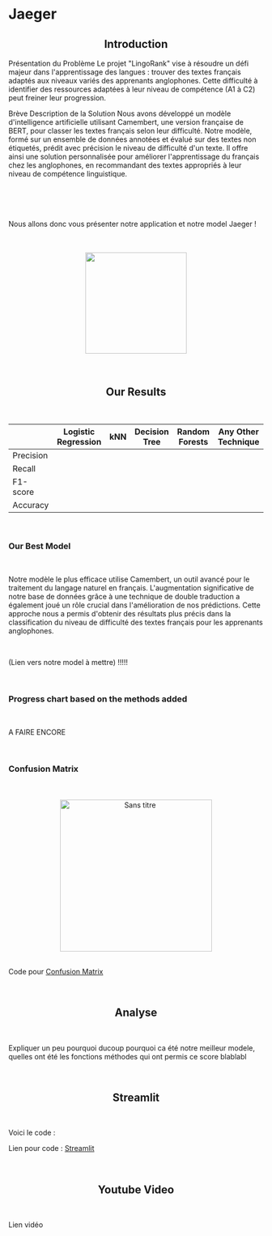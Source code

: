 # Jaeger


<h2 align="center">Introduction</h2>


   
Présentation du Problème
Le projet "LingoRank" vise à résoudre un défi majeur dans l'apprentissage des langues : trouver des textes français adaptés aux niveaux variés des apprenants anglophones. Cette difficulté à identifier des ressources adaptées à leur niveau de compétence (A1 à C2) peut freiner leur progression.

Brève Description de la Solution
Nous avons développé un modèle d'intelligence artificielle utilisant Camembert, une version française de BERT, pour classer les textes français selon leur difficulté. Notre modèle, formé sur un ensemble de données annotées et évalué sur des textes non étiquetés, prédit avec précision le niveau de difficulté d'un texte. Il offre ainsi une solution personnalisée pour améliorer l'apprentissage du français chez les anglophones, en recommandant des textes appropriés à leur niveau de compétence linguistique.
<br/>
<br/>
<br/>
<br/>
<br/>

Nous allons donc vous présenter notre application et notre model Jaeger !

<br/>

<br/>

<div align="center">
    <img src="https://github.com/Bratuz/Jaeger/assets/119636152/5c973b52-3620-4b95-8d29-86657e92d2da" width="200">
</div>

<br/>
<br/>

<h2 align="center">Our Results</h2>

<br/>

|                      | Logistic Regression | kNN   | Decision Tree | Random Forests | Any Other Technique |
|----------------------|---------------------|-------|---------------|----------------|---------------------|
| Precision            |                     |       |               |                |                     |
| Recall               |                     |       |               |                |                     |
| F1-score             |                     |       |               |                |                     |
| Accuracy             |                     |       |               |                |                     |

<br/>

### Our Best Model

<br/>


Notre modèle le plus efficace utilise Camembert, un outil avancé pour le traitement du langage naturel en français. L'augmentation significative de notre base de données grâce à une technique de double traduction a également joué un rôle crucial dans l'amélioration de nos prédictions. Cette approche nous a permis d'obtenir des résultats plus précis dans la classification du niveau de difficulté des textes français pour les apprenants anglophones.


<br/>

(Lien vers notre model à mettre) !!!!!

<br/>

### Progress chart based on the methods added


<br/>

A FAIRE ENCORE

<br/>

### Confusion Matrix

<br/>
<br/>

<div align="center">
  <img width="300" alt="Sans titre" src="https://github.com/Bratuz/Jaeger/assets/119636152/f9d358b1-374e-40d5-a2ba-1e93be30f85a">
</div>

<br/>

Code pour [Confusion Matrix](https://github.com/Bratuz/Jaeger/blob/main/detecting-french-texts-difficulty-level-2023/Confusion_Matrix.ipynb)


<br/>


<h2 align="center">Analyse</h2>

<br/>

Expliquer un peu pourquoi ducoup pourquoi ca été notre meilleur modele, quelles ont été les fonctions méthodes qui ont permis ce score blablabl

<br/>

<h2 align="center">Streamlit</h2>

<br/>

Voici le code : 

Lien pour code : [Streamlit](https://github.com/Bratuz/Jaeger/blob/main/detecting-french-texts-difficulty-level-2023/StreamlitJaeger.py)

<br/>

<h2 align="center">Youtube Video</h2>

<br/>

Lien vidéo








